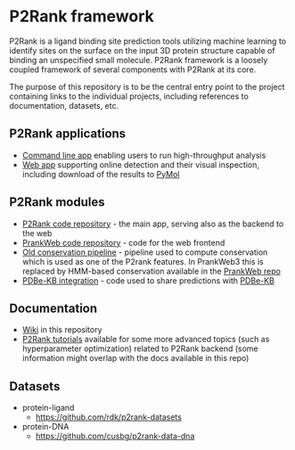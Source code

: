 # P2Rank framework

P2Rank is a ligand binding site prediction tools utilizing machine learning to identify sites on the surface on the input 3D protein structure capable of binding an unspecified small molecule. P2Rank framework is a loosely coupled framework of several components with P2Rank at its core.

The purpose of this repository is to be the central entry point to the project containing links to the individual projects, including references to documentation, datasets, etc.

## P2Rank applications
- [Command line app](https://github.com/rdk/p2rank) enabling users to run high-throughput analysis
- [Web app](https://p2rank.cz) supporting online detection and their visual inspection, including download of the results to [PyMol](https://pymol.org/)

## P2Rank modules

- [P2Rank code repository](https://github.com/rdk/p2rank) - the main app, serving also as the backend to the web
- [PrankWeb code repository](https://github.com/cusbg/prankweb) - code for the web frontend
- [Old conservation pipeline](https://github.com/cusbg/sequence-conservation) - pipeline used to compute conservation which is used as one of the P2rank features. In PrankWeb3 this is replaced by HMM-based conservation available in the [PrankWeb repo](https://github.com/cusbg/prankweb/tree/main/conservation)
- [PDBe-KB integration](https://github.com/cusbg/p2rank-pdbe-kb) - code used to share predictions with [PDBe-KB](https://www.ebi.ac.uk/pdbe/pdbe-kb)

## Documentation

- [Wiki](https://github.com/cusbg/p2rank-framework/wiki) in this repository
- [P2Rank tutorials](https://github.com/rdk/p2rank/tree/develop/misc/tutorials) available for some more advanced topics (such as hyperparameter optimization) related to P2Rank backend (some information might overlap with the docs available in this repo)

## Datasets
- protein-ligand
  - https://github.com/rdk/p2rank-datasets
- protein-DNA
  - https://github.com/cusbg/p2rank-data-dna

